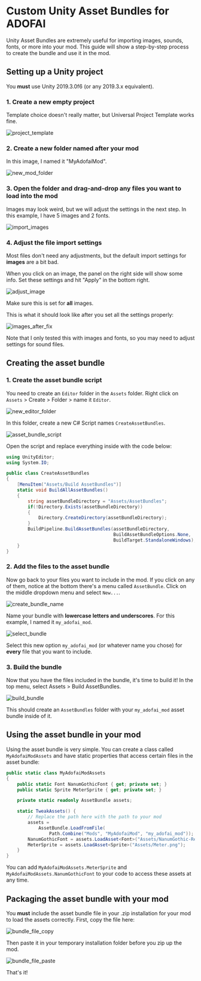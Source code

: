 # Custom Unity Asset Bundles for ADOFAI

Unity Asset Bundles are extremely useful for importing images, sounds, fonts, or more into your mod. This guide will show a step-by-step process to create the bundle and use it in the mod.

## Setting up a Unity project

You **must** use Unity 2019.3.0f6 (or any 2019.3.x equivalent).

### 1. Create a new empty project

Template choice doesn't really matter, but Universal Project Template works fine.

![project_template](project_template.png)

### 2. Create a new folder named after your mod

In this image, I named it "MyAdofaiMod".

![new_mod_folder](new_mod_folder.png)

### 3. Open the folder and drag-and-drop any files you want to load into the mod

Images may look weird, but we will adjust the settings in the next step. In this example, I have 5 images and 2 fonts.

![import_images](import_images.png)

### 4. Adjust the file import settings

Most files don't need any adjustments, but the default import settings for **images** are a bit bad.

When you click on an image, the panel on the right side will show some info. Set these settings and hit "Apply" in the bottom right.

![adjust_image](adjust_image.png)

Make sure this is set for **all** images.

This is what it should look like after you set all the settings properly:

![images_after_fix](images_after_fix.png)

Note that I only tested this with images and fonts, so you may need to adjust settings for sound files.

## Creating the asset bundle

### 1. Create the asset bundle script

You need to create an `Editor` folder in the `Assets` folder. Right click on `Assets` > Create > Folder > name it `Editor`.

![new_editor_folder](new_editor_folder.png)

In this folder, create a new C# Script names `CreateAssetBundles`.

![asset_bundle_script](asset_bundle_script.png)

Open the script and replace everything inside with the code below:

```cs
using UnityEditor;
using System.IO;

public class CreateAssetBundles
{
    [MenuItem("Assets/Build AssetBundles")]
    static void BuildAllAssetBundles()
    {
        string assetBundleDirectory = "Assets/AssetBundles";
        if(!Directory.Exists(assetBundleDirectory))
        {
            Directory.CreateDirectory(assetBundleDirectory);
        }
        BuildPipeline.BuildAssetBundles(assetBundleDirectory, 
                                        BuildAssetBundleOptions.None, 
                                        BuildTarget.StandaloneWindows);
    }
}
```

### 2. Add the files to the asset bundle

Now go back to your files you want to include in the mod. If you click on any of them, notice at the bottom there's a menu called `AssetBundle`. Click on the middle dropdown menu and select `New...`.

![create_bundle_name](create_bundle_name.png)

Name your bundle with **lowercase letters and underscores**. For this example, I named it `my_adofai_mod`.

![select_bundle](select_bundle.png)

Select this new option `my_adofai_mod` (or whatever name you chose) for **every** file that you want to include.

### 3. Build the bundle

Now that you have the files included in the bundle, it's time to build it! In the top menu, select Assets > Build AssetBundles.

![build_bundle](build_bundle.png)

This should create an `AssetBundles` folder with your `my_adofai_mod` asset bundle inside of it.

## Using the asset bundle in your mod

Using the asset bundle is very simple. You can create a class called `MyAdofaiModAssets` and have static properties that access certain files in the asset bundle:

```cs
public static class MyAdofaiModAssets
{
    public static Font NanumGothicFont { get; private set; }
    public static Sprite MeterSprite { get; private set; }

    private static readonly AssetBundle assets;

    static TweakAssets() {
        // Replace the path here with the path to your mod
        assets =
            AssetBundle.LoadFromFile(
                Path.Combine("Mods", "MyAdofaiMod", "my_adofai_mod"));
        NanumGothicFont = assets.LoadAsset<Font>("Assets/NanumGothic-Regular.ttf");
        MeterSprite = assets.LoadAsset<Sprite>("Assets/Meter.png");
    }
}
```

You can add `MyAdofaiModAssets.MeterSprite` and `MyAdofaiModAssets.NanumGothicFont` to your code to access these assets at any time.

## Packaging the asset bundle with your mod

You **must** include the asset bundle file in your .zip installation for your mod to load the assets correctly. First, copy the file here:

![bundle_file_copy](bundle_file_copy.png)

Then paste it in your temporary installation folder before you zip up the mod.

![bundle_file_paste](bundle_file_paste.png)

That's it!